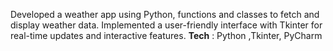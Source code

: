 
Developed a weather app using Python, functions and classes to fetch and display weather data. Implemented a user-friendly interface with Tkinter for real-time updates and interactive features.
**Tech** : Python ,Tkinter, PyCharm
